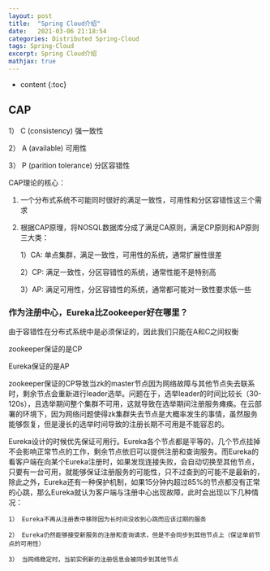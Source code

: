 ```yaml
---
layout: post
title:  "Spring Cloud介绍"
date:   2021-03-06 21:18:54
categories: Distributed Spring-Cloud
tags: Spring-Cloud
excerpt: Spring Cloud介绍
mathjax: true
---
```


* content
{:toc}

> 

## CAP

1） C (consistency) 强一致性

2） A (available) 可用性

3） P (parition tolerance) 分区容错性

CAP理论的核心：

1. 一个分布式系统不可能同时很好的满足一致性，可用性和分区容错性这三个需求

2. 根据CAP原理，将NOSQL数据库分成了满足CA原则，满足CP原则和AP原则三大类：

    1）CA: 单点集群，满足一致性，可用性的系统，通常扩展性很差

    2）CP: 满足一致性，分区容错性的系统，通常性能不是特别高

    3）AP: 满足可用性，分区容错性的系统，通常都可能对一致性要求低一些

### 作为注册中心，Eureka比Zookeeper好在哪里？

由于容错性在分布式系统中是必须保证的，因此我们只能在A和C之间权衡

zookeeper保证的是CP

Eureka保证的是AP

zookeeper保证的CP导致当zk的master节点因为网络故障与其他节点失去联系时，剩余节点会重新进行leader选举。问题在于，选举leader的时间比较长（30-120s），且选举期间整个集群不可用，这就导致在选举期间注册服务瘫痪。在云部署的环境下，因为网络问题使得zk集群失去节点是大概率发生的事情，虽然服务能够恢复，但是漫长的选举时间导致的注册长期不可用是不能容忍的。

Eureka设计的时候优先保证可用行。Eureka各个节点都是平等的，几个节点挂掉不会影响正常节点的工作，剩余节点依旧可以提供注册和查询服务。而Eureka的看客户端在向某个Eureka注册时，如果发现连接失败，会自动切换至其他节点，只要有一台可用，就能够保证注册服务的可能性，只不过查到的可能不是最新的，除此之外，Eureka还有一种保护机制，如果15分钟内超过85%的节点都没有正常的心跳，那么Eureka就认为客户端与注册中心出现故障，此时会出现以下几种情况：

    1） Eureka不再从注册表中移除因为长时间没收到心跳而应该过期的服务

    2） Eureka仍然能够接受新服务的注册和查询请求，但是不会同步到其他节点上（保证单前节点的可用性）

    3） 当网络稳定时，当前实例新的注册信息会被同步到其他节点